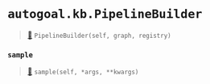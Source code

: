 # `autogoal.kb.PipelineBuilder`

> [📝](https://github.com/autogal/autogoal/blob/main/autogoal/kb/_algorithm.py#L444)
> `PipelineBuilder(self, graph, registry)`

### `sample`

> [📝](https://github.com/autogoal/autogoal/blob/main/autogoal/kb/_algorithm.py#L448)
> `sample(self, *args, **kwargs)`

